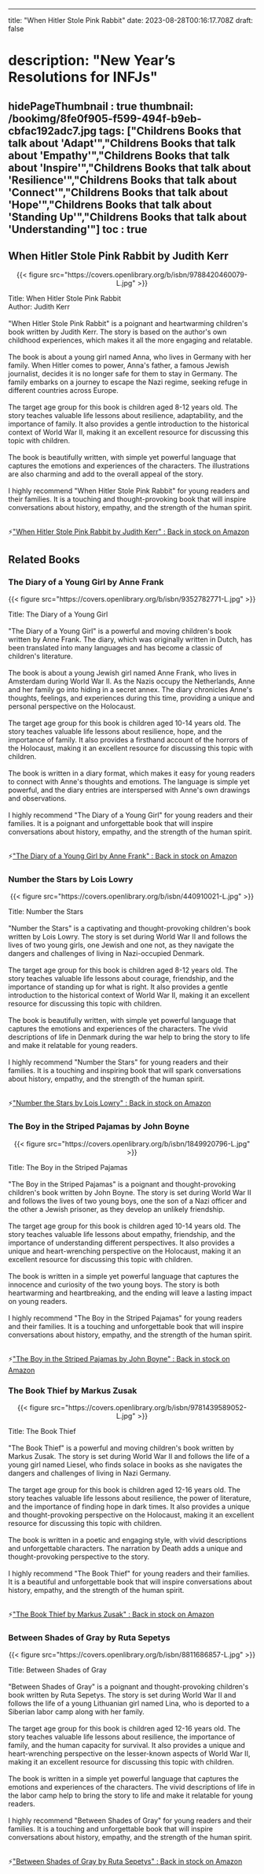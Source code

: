
---
title: "When Hitler Stole Pink Rabbit"
date: 2023-08-28T00:16:17.708Z
draft: false
# description: "New Year’s Resolutions for INFJs"
hidePageThumbnail : true
thumbnail: /bookimg/8fe0f905-f599-494f-b9eb-cbfac192adc7.jpg
tags: ["Childrens Books that talk about 'Adapt'","Childrens Books that talk about 'Empathy'","Childrens Books that talk about 'Inspire'","Childrens Books that talk about 'Resilience'","Childrens Books that talk about 'Connect'","Childrens Books that talk about 'Hope'","Childrens Books that talk about 'Standing Up'","Childrens Books that talk about 'Understanding'"]
toc : true
---
## When Hitler Stole Pink Rabbit by Judith Kerr

<center>
{{< figure src="https://covers.openlibrary.org/b/isbn/9788420460079-L.jpg" >}}
</center>

Title: When Hitler Stole Pink Rabbit</br>
Author: Judith Kerr</br></br>
"When Hitler Stole Pink Rabbit" is a poignant and heartwarming children's book written by Judith Kerr. The story is based on the author's own childhood experiences, which makes it all the more engaging and relatable.</br></br>
The book is about a young girl named Anna, who lives in Germany with her family. When Hitler comes to power, Anna's father, a famous Jewish journalist, decides it is no longer safe for them to stay in Germany. The family embarks on a journey to escape the Nazi regime, seeking refuge in different countries across Europe.</br></br>
The target age group for this book is children aged 8-12 years old. The story teaches valuable life lessons about resilience, adaptability, and the importance of family. It also provides a gentle introduction to the historical context of World War II, making it an excellent resource for discussing this topic with children.</br></br>
The book is beautifully written, with simple yet powerful language that captures the emotions and experiences of the characters. The illustrations are also charming and add to the overall appeal of the story.</br></br>
I highly recommend "When Hitler Stole Pink Rabbit" for young readers and their families. It is a touching and thought-provoking book that will inspire conversations about history, empathy, and the strength of the human spirit.</br></br>

<p>⚡<a id="aflink" href="https://www.amazon.com/gp/search?ie=UTF8&tag=klayu00-20&linkCode=ur2&linkId=6639bed89a8ad8dd2705e40644eb43d3&camp=1789&creative=9325&index=books&keywords=When Hitler Stole Pink Rabbit by Judith Kerr" class="one" target="_blank" title='"When Hitler Stole Pink Rabbit by Judith Kerr" : Back in stock on Amazon'>"When Hitler Stole Pink Rabbit by Judith Kerr" : Back in stock on Amazon</a></p>

## Related Books
### The Diary of a Young Girl by Anne Frank
<center>
{{< figure src="https://covers.openlibrary.org/b/isbn/9352782771-L.jpg" >}}
</center>

Title: The Diary of a Young Girl</br></br>
"The Diary of a Young Girl" is a powerful and moving children's book written by Anne Frank. The diary, which was originally written in Dutch, has been translated into many languages and has become a classic of children's literature.</br></br>
The book is about a young Jewish girl named Anne Frank, who lives in Amsterdam during World War II. As the Nazis occupy the Netherlands, Anne and her family go into hiding in a secret annex. The diary chronicles Anne's thoughts, feelings, and experiences during this time, providing a unique and personal perspective on the Holocaust.</br></br>
The target age group for this book is children aged 10-14 years old. The story teaches valuable life lessons about resilience, hope, and the importance of family. It also provides a firsthand account of the horrors of the Holocaust, making it an excellent resource for discussing this topic with children.</br></br>
The book is written in a diary format, which makes it easy for young readers to connect with Anne's thoughts and emotions. The language is simple yet powerful, and the diary entries are interspersed with Anne's own drawings and observations.</br></br>
I highly recommend "The Diary of a Young Girl" for young readers and their families. It is a poignant and unforgettable book that will inspire conversations about history, empathy, and the strength of the human spirit.</br></br>

<p>⚡<a id="aflink" href="https://www.amazon.com/gp/search?ie=UTF8&tag=klayu00-20&linkCode=ur2&linkId=6639bed89a8ad8dd2705e40644eb43d3&camp=1789&creative=9325&index=books&keywords=The Diary of a Young Girl by Anne Frank" class="one" target="_blank" title='"The Diary of a Young Girl by Anne Frank" : Back in stock on Amazon'>"The Diary of a Young Girl by Anne Frank" : Back in stock on Amazon</a></p>

### Number the Stars by Lois Lowry
<center>
{{< figure src="https://covers.openlibrary.org/b/isbn/440910021-L.jpg" >}}
</center>

Title: Number the Stars</br></br>
"Number the Stars" is a captivating and thought-provoking children's book written by Lois Lowry. The story is set during World War II and follows the lives of two young girls, one Jewish and one not, as they navigate the dangers and challenges of living in Nazi-occupied Denmark.</br></br>
The target age group for this book is children aged 8-12 years old. The story teaches valuable life lessons about courage, friendship, and the importance of standing up for what is right. It also provides a gentle introduction to the historical context of World War II, making it an excellent resource for discussing this topic with children.</br></br>
The book is beautifully written, with simple yet powerful language that captures the emotions and experiences of the characters. The vivid descriptions of life in Denmark during the war help to bring the story to life and make it relatable for young readers.</br></br>
I highly recommend "Number the Stars" for young readers and their families. It is a touching and inspiring book that will spark conversations about history, empathy, and the strength of the human spirit.</br></br>

<p>⚡<a id="aflink" href="https://www.amazon.com/gp/search?ie=UTF8&tag=klayu00-20&linkCode=ur2&linkId=6639bed89a8ad8dd2705e40644eb43d3&camp=1789&creative=9325&index=books&keywords=Number the Stars by Lois Lowry" class="one" target="_blank" title='"Number the Stars by Lois Lowry" : Back in stock on Amazon'>"Number the Stars by Lois Lowry" : Back in stock on Amazon</a></p>

### The Boy in the Striped Pajamas by John Boyne
<center>
{{< figure src="https://covers.openlibrary.org/b/isbn/1849920796-L.jpg" >}}
</center>

Title: The Boy in the Striped Pajamas</br></br>
"The Boy in the Striped Pajamas" is a poignant and thought-provoking children's book written by John Boyne. The story is set during World War II and follows the lives of two young boys, one the son of a Nazi officer and the other a Jewish prisoner, as they develop an unlikely friendship.</br></br>
The target age group for this book is children aged 10-14 years old. The story teaches valuable life lessons about empathy, friendship, and the importance of understanding different perspectives. It also provides a unique and heart-wrenching perspective on the Holocaust, making it an excellent resource for discussing this topic with children.</br></br>
The book is written in a simple yet powerful language that captures the innocence and curiosity of the two young boys. The story is both heartwarming and heartbreaking, and the ending will leave a lasting impact on young readers.</br></br>
I highly recommend "The Boy in the Striped Pajamas" for young readers and their families. It is a touching and unforgettable book that will inspire conversations about history, empathy, and the strength of the human spirit.</br></br>

<p>⚡<a id="aflink" href="https://www.amazon.com/gp/search?ie=UTF8&tag=klayu00-20&linkCode=ur2&linkId=6639bed89a8ad8dd2705e40644eb43d3&camp=1789&creative=9325&index=books&keywords=The Boy in the Striped Pajamas by John Boyne" class="one" target="_blank" title='"The Boy in the Striped Pajamas by John Boyne" : Back in stock on Amazon'>"The Boy in the Striped Pajamas by John Boyne" : Back in stock on Amazon</a></p>

### The Book Thief by Markus Zusak
<center>
{{< figure src="https://covers.openlibrary.org/b/isbn/9781439589052-L.jpg" >}}
</center>

Title: The Book Thief</br></br>
"The Book Thief" is a powerful and moving children's book written by Markus Zusak. The story is set during World War II and follows the life of a young girl named Liesel, who finds solace in books as she navigates the dangers and challenges of living in Nazi Germany.</br></br>
The target age group for this book is children aged 12-16 years old. The story teaches valuable life lessons about resilience, the power of literature, and the importance of finding hope in dark times. It also provides a unique and thought-provoking perspective on the Holocaust, making it an excellent resource for discussing this topic with children.</br></br>
The book is written in a poetic and engaging style, with vivid descriptions and unforgettable characters. The narration by Death adds a unique and thought-provoking perspective to the story.</br></br>
I highly recommend "The Book Thief" for young readers and their families. It is a beautiful and unforgettable book that will inspire conversations about history, empathy, and the strength of the human spirit.</br></br>

<p>⚡<a id="aflink" href="https://www.amazon.com/gp/search?ie=UTF8&tag=klayu00-20&linkCode=ur2&linkId=6639bed89a8ad8dd2705e40644eb43d3&camp=1789&creative=9325&index=books&keywords=The Book Thief by Markus Zusak" class="one" target="_blank" title='"The Book Thief by Markus Zusak" : Back in stock on Amazon'>"The Book Thief by Markus Zusak" : Back in stock on Amazon</a></p>

### Between Shades of Gray by Ruta Sepetys
<center>
{{< figure src="https://covers.openlibrary.org/b/isbn/8811686857-L.jpg" >}}
</center>

Title: Between Shades of Gray</br></br>
"Between Shades of Gray" is a poignant and thought-provoking children's book written by Ruta Sepetys. The story is set during World War II and follows the life of a young Lithuanian girl named Lina, who is deported to a Siberian labor camp along with her family.</br></br>
The target age group for this book is children aged 12-16 years old. The story teaches valuable life lessons about resilience, the importance of family, and the human capacity for survival. It also provides a unique and heart-wrenching perspective on the lesser-known aspects of World War II, making it an excellent resource for discussing this topic with children.</br></br>
The book is written in a simple yet powerful language that captures the emotions and experiences of the characters. The vivid descriptions of life in the labor camp help to bring the story to life and make it relatable for young readers.</br></br>
I highly recommend "Between Shades of Gray" for young readers and their families. It is a touching and unforgettable book that will inspire conversations about history, empathy, and the strength of the human spirit.</br></br>

<p>⚡<a id="aflink" href="https://www.amazon.com/gp/search?ie=UTF8&tag=klayu00-20&linkCode=ur2&linkId=6639bed89a8ad8dd2705e40644eb43d3&camp=1789&creative=9325&index=books&keywords=Between Shades of Gray by Ruta Sepetys" class="one" target="_blank" title='"Between Shades of Gray by Ruta Sepetys" : Back in stock on Amazon'>"Between Shades of Gray by Ruta Sepetys" : Back in stock on Amazon</a></p>

